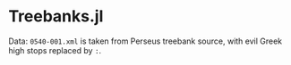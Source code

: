# Treebanks.jl

Data: `0540-001.xml` is taken from Perseus treebank source, with evil Greek high stops replaced by `:`.